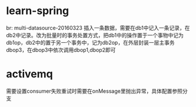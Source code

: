 # learn-spring
br: multi-datasource-20160323
插入一条数据，需要在db1中记入一条记录，在db2中记录。改为批量时的事务处置方式，把db1中的操作置于一个事物中记为db1op，db2中的置于另一个事务中，记为db2op，在外层封装一层主事务dbop3，在dbop3中依次调用dbop1,dbop2即可

# activemq
需要设置consumer失败重试时需要在onMessage里抛出异常，具体配置参照分支
